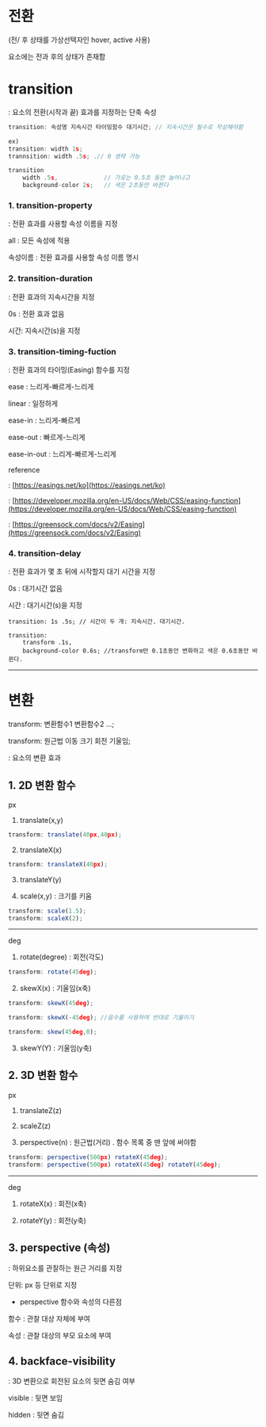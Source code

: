 # 전환

(전/ 후 상태를 가상선택자인 hover, active 사용)

요소에는 전과 후의 상태가 존재함

# transition

: 요소의 전환(시작과 끝) 효과를 지정하는 단축 속성

```jsx
transition: 속성명 지속시간 타이밍함수 대기시간; // 지속시간은 필수로 작성해야함 

ex)
transition: width 1s;
trannsition: width .5s; .// 0 생략 가능

transition
	width .5s,             // 가로는 0.5초 동안 늘어나고
	background-color 2s;   // 색은 2초동안 바뀐다
```

### 1. transition-property

: 전환 효과를 사용할 속성 이름을 지정

all : 모든 속성에 적용

속성이름 : 전환 효과를 사용할 속성 이름 명시

### 2. transition-duration

: 전환 효과의 지속시간을 지정

0s : 전환 효과 없음

시간: 지속시간(s)을 지정

### 3. transition-timing-fuction

: 전환 효과의 타이밍(Easing) 함수를 지정

ease : 느리게-빠르게-느리게

linear : 일정하게

ease-in : 느리게-빠르게

ease-out : 빠르게-느리게

ease-in-out : 느리게-빠르게-느리게

reference

: [https://easings.net/ko](https://easings.net/ko)

: [https://developer.mozilla.org/en-US/docs/Web/CSS/easing-function](https://developer.mozilla.org/en-US/docs/Web/CSS/easing-function)

: [https://greensock.com/docs/v2/Easing](https://greensock.com/docs/v2/Easing)

### 4. transition-delay

: 전환 효과가 몇 초 뒤에 시작할지 대기 시간을 지정

0s : 대기시간 없음

시간 : 대기시간(s)을 지정
```
transition: 1s .5s; // 시간이 두 개: 지속시간. 대기시간.
```
```
transition:
    transform .1s,
    background-color 0.6s; //transform만 0.1초동안 변화하고 색은 0.6초동안 바뀐다.
```
---

# 변환

transform: 변환함수1 변환함수2 …;

transform: 원근법 이동 크기 회전 기울임;

: 요소의 변환 효과

## 1. 2D 변환 함수

px

1) translate(x,y)

```jsx
transform: translate(40px,40px);
```

2) translateX(x)

```jsx
transform: translateX(40px);
```

3) translateY(y)

4) scale(x,y) : 크기를 키움

```jsx
transform: scale(1.5);
transform: scaleX(2);
```

---

deg

1) rotate(degree) : 회전(각도)

```jsx
transform: rotate(45deg);
```

2) skewX(x) : 기울임(x축)

```jsx
transform: skewX(45deg);

transform: skewX(-45deg); //음수를 사용하여 반대로 기울이기

transform: skew(45deg,0);
```

3) skewY(Y) : 기울임(y축)

## 2. 3D 변환 함수

px

1) translateZ(z)

2) scaleZ(z)

3) perspective(n) : 원근법(거리) . 함수 목록 중 맨 앞에 써야함

```jsx
transform: perspective(500px) rotateX(45deg);
transform: perspective(500px) rotateX(45deg) rotateY(45deg);
```

---

deg

1) rotateX(x) : 회전(x축)

2) rotateY(y) : 회전(y축)

## 3. perspective (속성)

: 하위요소를 관찰하는 원근 거리를 지정

단위:  px 등 단위로 지정

+ perspective 함수와 속성의 다른점

함수 : 관찰 대상 자체에 부여

속성 : 관찰 대상의 부모 요소에 부여

## 4. backface-visibility

: 3D 변환으로 회전된 요소의 뒷면 숨김 여부

visible : 뒷면 보임

hidden : 뒷면 숨김
